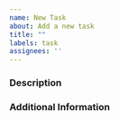 ```yaml
---
name: New Task
about: Add a new task
title: ""
labels: task
assignees: ''
---
```


### Description
<!-- A short description of the task -->

### Additional Information
<!-- Add any other context or examples here. -->